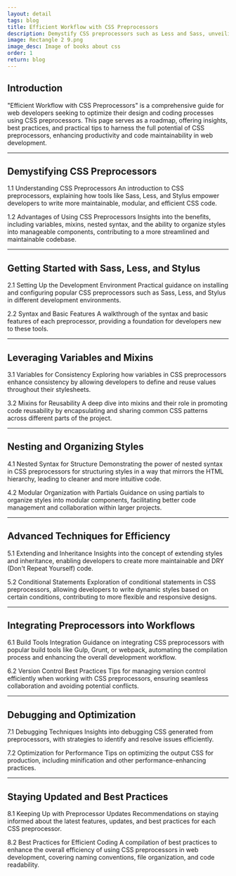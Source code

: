 ```yaml
---
layout: detail
tags: blog
title: Efficient Workflow with CSS Preprocessors
description: Demystify CSS preprocessors such as Less and Sass, unveiling their role in streamlining stylesheet management.
image: Rectangle 2 9.png
image_desc: Image of books about css
order: 1
return: blog
---
```


## Introduction
"Efficient Workflow with CSS Preprocessors" is a comprehensive guide for web developers seeking to optimize their design and coding processes using CSS preprocessors. This page serves as a roadmap, offering insights, best practices, and practical tips to harness the full potential of CSS preprocessors, enhancing productivity and code maintainability in web development.

<hr>

## Demystifying CSS Preprocessors
1.1 Understanding CSS Preprocessors
An introduction to CSS preprocessors, explaining how tools like Sass, Less, and Stylus empower developers to write more maintainable, modular, and efficient CSS code.

1.2 Advantages of Using CSS Preprocessors
Insights into the benefits, including variables, mixins, nested syntax, and the ability to organize styles into manageable components, contributing to a more streamlined and maintainable codebase.

<hr>

## Getting Started with Sass, Less, and Stylus
2.1 Setting Up the Development Environment
Practical guidance on installing and configuring popular CSS preprocessors such as Sass, Less, and Stylus in different development environments.

2.2 Syntax and Basic Features
A walkthrough of the syntax and basic features of each preprocessor, providing a foundation for developers new to these tools.

<hr>

## Leveraging Variables and Mixins
3.1 Variables for Consistency
Exploring how variables in CSS preprocessors enhance consistency by allowing developers to define and reuse values throughout their stylesheets.

3.2 Mixins for Reusability
A deep dive into mixins and their role in promoting code reusability by encapsulating and sharing common CSS patterns across different parts of the project.

<hr>

## Nesting and Organizing Styles
4.1 Nested Syntax for Structure
Demonstrating the power of nested syntax in CSS preprocessors for structuring styles in a way that mirrors the HTML hierarchy, leading to cleaner and more intuitive code.

4.2 Modular Organization with Partials
Guidance on using partials to organize styles into modular components, facilitating better code management and collaboration within larger projects.

<hr>

## Advanced Techniques for Efficiency
5.1 Extending and Inheritance
Insights into the concept of extending styles and inheritance, enabling developers to create more maintainable and DRY (Don't Repeat Yourself) code.

5.2 Conditional Statements
Exploration of conditional statements in CSS preprocessors, allowing developers to write dynamic styles based on certain conditions, contributing to more flexible and responsive designs.

<hr>

## Integrating Preprocessors into Workflows
6.1 Build Tools Integration
Guidance on integrating CSS preprocessors with popular build tools like Gulp, Grunt, or webpack, automating the compilation process and enhancing the overall development workflow.

6.2 Version Control Best Practices
Tips for managing version control efficiently when working with CSS preprocessors, ensuring seamless collaboration and avoiding potential conflicts.

<hr>

## Debugging and Optimization
7.1 Debugging Techniques
Insights into debugging CSS generated from preprocessors, with strategies to identify and resolve issues efficiently.

7.2 Optimization for Performance
Tips on optimizing the output CSS for production, including minification and other performance-enhancing practices.

<hr>

## Staying Updated and Best Practices
8.1 Keeping Up with Preprocessor Updates
Recommendations on staying informed about the latest features, updates, and best practices for each CSS preprocessor.

8.2 Best Practices for Efficient Coding
A compilation of best practices to enhance the overall efficiency of using CSS preprocessors in web development, covering naming conventions, file organization, and code readability.

